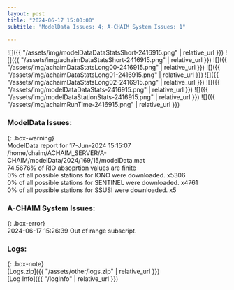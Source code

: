 ```yaml
---
layout: post
title: "2024-06-17 15:00:00"
subtitle: "ModelData Issues: 4; A-CHAIM System Issues: 1"

---
```


![]({{ "/assets/img/modelDataDataStatsShort-2416915.png" | relative_url }})
![]({{ "/assets/img/achaimDataStatsShort-2416915.png" | relative_url }})
![]({{ "/assets/img/achaimDataStatsLong00-2416915.png" | relative_url }})
![]({{ "/assets/img/achaimDataStatsLong01-2416915.png" | relative_url }})
![]({{ "/assets/img/achaimDataStatsLong02-2416915.png" | relative_url }})
![]({{ "/assets/img/modelDataDataStats-2416915.png" | relative_url }})
![]({{ "/assets/img/modelDataStationStats-2416915.png" | relative_url }})
![]({{ "/assets/img/achaimRunTime-2416915.png" | relative_url }})


### ModelData Issues:  
  
{: .box-warning}  
 ModelData report for 17-Jun-2024 15:15:07   
 /home/chaim/ACHAIM_SERVER/A-CHAIM/modelData/2024/169/15/modelData.mat   
 74.5676% of RIO absoprtion values are finite   
 0% of all possible stations for IONO were downloaded. x5306   
 0% of all possible stations for SENTINEL were downloaded. x4761   
 0% of all possible stations for SSUSI were downloaded. x5   
  
### A-CHAIM System Issues:  
  
{: .box-error}  
2024-06-17 15:26:39 Out of range subscript.  

### Logs:  
  
{: .box-note}  
[Logs.zip]({{ "/assets/other/logs.zip" | relative_url }})  
[Log Info]({{ "/logInfo" | relative_url }})  
